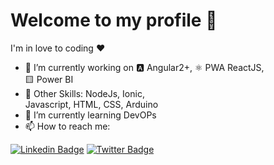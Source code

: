 # Welcome to my profile 🤩

I'm in love to coding ❤

- 🔭 I’m currently working on 
    🅰️ Angular2+, 
    ⚛️ PWA ReactJS,  
    🟨 Power BI
- 📌 Other Skills: 
    NodeJs, 
    Ionic,       
    Javascript, 
    HTML, 
    CSS, 
    Arduino
- 🌱 I’m currently learning DevOPs
- 📫 How to reach me:

[![Linkedin Badge](https://img.shields.io/badge/-LinkedIn-blue?style=flat&logo=Linkedin&logoColor=white&link=https://www.linkedin.com/in/alorenacunha)](https://www.linkedin.com/in/alorenacunha)
[![Twitter Badge](https://img.shields.io/badge/-Twitter-1ca0f1?style=flat&labelColor=1ca0f1&logo=twitter&logoColor=white&link=https://twitter.com/alorenacunha)](https://twitter.com/alorenacunha)

